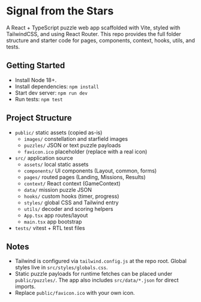 Signal from the Stars
======================

A React + TypeScript puzzle web app scaffolded with Vite, styled with TailwindCSS, and using React Router. This repo provides the full folder structure and starter code for pages, components, context, hooks, utils, and tests.

Getting Started
---------------

- Install Node 18+.
- Install dependencies: `npm install`
- Start dev server: `npm run dev`
- Run tests: `npm test`

Project Structure
-----------------

- `public/` static assets (copied as-is)
  - `images/` constellation and starfield images
  - `puzzles/` JSON or text puzzle payloads
  - `favicon.ico` placeholder (replace with a real icon)
- `src/` application source
  - `assets/` local static assets
  - `components/` UI components (Layout, common, forms)
  - `pages/` routed pages (Landing, Missions, Results)
  - `context/` React context (GameContext)
  - `data/` mission puzzle JSON
  - `hooks/` custom hooks (timer, progress)
  - `styles/` global CSS and Tailwind entry
  - `utils/` decoder and scoring helpers
  - `App.tsx` app routes/layout
  - `main.tsx` app bootstrap
- `tests/` vitest + RTL test files

Notes
-----

- Tailwind is configured via `tailwind.config.js` at the repo root. Global styles live in `src/styles/globals.css`.
- Static puzzle payloads for runtime fetches can be placed under `public/puzzles/`. The app also includes `src/data/*.json` for direct imports.
- Replace `public/favicon.ico` with your own icon.

